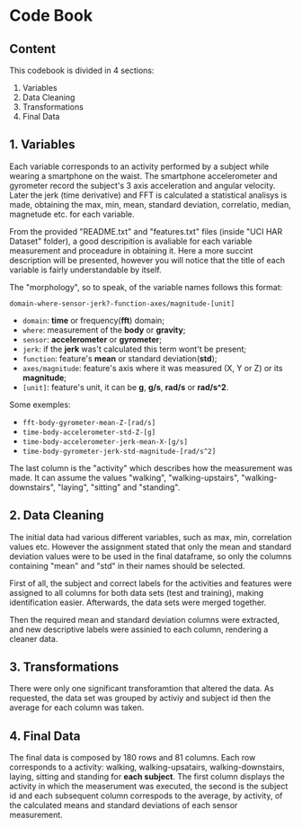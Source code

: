 # Code Book

## Content

This codebook is divided in 4 sections:

1. Variables
2. Data Cleaning
3. Transformations
4. Final Data


## 1. Variables

Each variable corresponds to an activity performed by a subject while wearing a
smartphone on the waist. The smartphone accelerometer and gyrometer record the
subject's 3 axis acceleration and angular velocity. Later the jerk (time
derivative) and FFT is calculated a statistical analisys is made, obtaining
the max, min, mean, standard deviation, correlatio, median, magnetude etc. for 
each variable.

From the provided "README.txt" and "features.txt" files (inside "UCI HAR
Dataset" folder), a good descripition is avaliable for each variable measurement
and proceadure in obtaining it. Here a more succint description will be
presented, however you will notice that the title of each variable is fairly 
understandable by itself.

The "morphology", so to speak, of the variable names follows this format:

`domain-where-sensor-jerk?-function-axes/magnitude-[unit]`

- `domain`: **time** or frequency(**fft**) domain;
- `where`: measurement of the **body** or **gravity**;
- `sensor`: **accelerometer** or **gyrometer**;
- `jerk`: if the **jerk** was't calculated this term  wont't be present;
- `function`: feature's **mean** or standard deviation(**std**);
- `axes/magnitude`: feature's axis where it was measured (X, Y or Z) or its 
**magnitude**;
- `[unit]`: feature's unit, it can be **g**, **g/s**, **rad/s** or
**rad/s^2**.

Some exemples:

- `fft-body-gyrometer-mean-Z-[rad/s]`
- `time-body-accelerometer-std-Z-[g]`
- `time-body-accelerometer-jerk-mean-X-[g/s]`
- `time-body-gyrometer-jerk-std-magnitude-[rad/s^2]`

The last column is the "activity" which describes how the measurement was made.
It can assume the values "walking", "walking-upstairs", "walking-downstairs",
"laying", "sitting" and "standing".


## 2. Data Cleaning

The initial data had various different variables, such as max, min, correlation 
values etc. However the assignment stated that only the mean and standard 
deviation values were to be used in the final dataframe, so only the columns
containing "mean" and "std" in their names should be selected. 

First of all, the subject and correct labels for the activities and features
were assigned to all columns for both data sets (test and training), making 
identification easier. Afterwards, the data sets were merged together.

Then the required mean and standard deviation columns were extracted, and new 
descriptive labels were assinied to each column, rendering a cleaner data.


## 3. Transformations

There were only one significant transforamtion that altered the data. As 
requested, the data set was grouped by activiy and subject id then the average 
for each column was taken.


## 4. Final Data

The final data is composed by 180 rows and 81 columns. Each row corresponds to a 
activity: walking, walking-upsatairs, walking-downstairs, laying, sitting and
standing for **each subject**. The first column displays the activity in which 
the measerument was executed, the second is the subject id and each subsequent 
column correspods to the average, by activity, of the calculated means and 
standard deviations of each sensor measurement.











